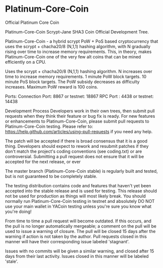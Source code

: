 # Platinum-Core-Coin
Official Platinum Core Coin

Platinum-Core-Coin Scrypt-Jane SHA3 Coin
Official Development Tree.

Platinum-Core-Coin - a hybrid scrypt PoW + PoS based cryptocurrency that uses the scrypt + chacha20/8 (N,1,1) hashing algorithm, with N gradually rising over time to increase memory requirements. This, in theory, makes Platinum-Core-Coin one of the very few alt coins that can be mined efficiently on a CPU.

Uses the scrypt + chacha20/8 (N,1,1) hashing algorithm. N increases over time to increase memory requirements. 1 minute PoW block targets. 10 minute PoS block targets. The PoW subsidy decreases as difficulty increases. Maximum PoW reward is 100 coins.

Ports:
Connection Port: 8867 or testnet: 18867
RPC Port : 4438 or testnet: 14438

Development Process
Developers work in their own trees, then submit pull requests when they think their feature or bug fix is ready. For new features or enhancements to Platinum-Core-Coin, please submit pull requests to Platinum-Core-Coin testing. Please refer to: https://help.github.com/articles/using-pull-requests if you need any help.

The patch will be accepted if there is broad consensus that it is a good thing. Developers should expect to rework and resubmit patches if they don't match the project's coding conventions (see coding.txt) or are controversial. Submitting a pull request does not ensure that it will be accepted for the next release, or ever

The master branch (Platinum-Core-Coin stable) is regularly built and tested, but is not guaranteed to be completely stable.

The testing distribution contains code and features that haven't yet been accepted into the stable release and is used for testing. This release should not be used for production as things will most likely break. You should normally run Platinum-Core-Coin testing in testnet and absolutely DO NOT use your main wallet in YACoin testing unless you're sure you know what you're doing!

From time to time a pull request will become outdated. If this occurs, and the pull is no longer automatically mergeable; a comment on the pull will be used to issue a warning of closure. The pull will be closed 15 days after the warning if action is not taken by the author. Pull requests closed in this manner will have their corresponding issue labeled 'stagnant'.

Issues with no commits will be given a similar warning, and closed after 15 days from their last activity. Issues closed in this manner will be labeled 'stale'.
